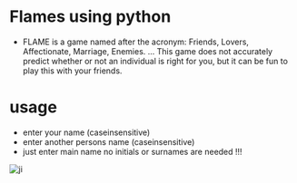 # Flames using python 
- FLAME is a game named after the acronym: Friends, Lovers, Affectionate, Marriage, Enemies. ... This game does not accurately predict whether or not an individual is right for you, but it can be fun to play this with your friends.

# usage 
- enter your name (caseinsensitive)
- enter another persons name (caseinsensitive)
- just enter main name no initials or surnames are needed !!!

![ji](https://user-images.githubusercontent.com/72141859/132999438-6d1d5a9d-08bf-4649-b316-46770ec9130f.png)


